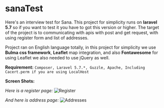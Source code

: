 # sanaTest
Here's an interview test for Sana.
This project for simplicity runs on **laravel 5.7** so if you want to test it you have to got this version or higher.
The target of the project is to communicating with apis with post and get request, with using register form and list of addresses.

Project ran on English language totally, in this project for simplicity we use **Bulma css framework**, **Leaflet** map integration, and also **Fontawesome** for using Leaflet we also needed to use jQuery as well.

**Requirement:**
`Composer, Laravel 5.7.*, Guzzle, Apache, Including Cacert.perm if you are using LocalHost`

**Screen Shots:**

_Here is a register page:_
![Register](https://github.com/SMAliKSS/sanaTest/blob/master/public/screenshots/register.png)

_And here is address page:_
![Addresses](https://github.com/SMAliKSS/sanaTest/blob/master/public/screenshots/addresses.png)
